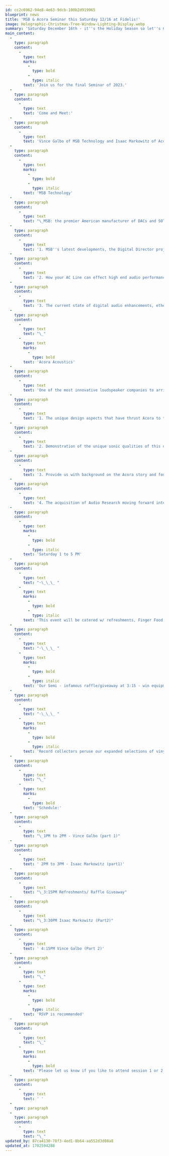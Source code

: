 ```yaml
---
id: cc2c6962-94e8-4e63-9dcb-100b2d919965
blueprint: news
title: 'MSB & Acora Seminar this Saturday 12/16 at Fidelis!'
image: Holographic-Christmas-Tree-Window-Lighting-Display.webp
summary: 'Saturday December 16th - it''s the Holiday Season so let''s Celebrate Music Reproduction!'
main_content:
  -
    type: paragraph
    content:
      -
        type: text
        marks:
          -
            type: bold
          -
            type: italic
        text: 'Join us for the final Seminar of 2023.'
  -
    type: paragraph
    content:
      -
        type: text
        text: 'Come and Meet:'
  -
    type: paragraph
    content:
      -
        type: text
        text: 'Vince Galbo of MSB Technology and Isaac Markowitz of Acora Acoustics'
  -
    type: paragraph
    content:
      -
        type: text
        marks:
          -
            type: bold
          -
            type: italic
        text: 'MSB Technology'
  -
    type: paragraph
    content:
      -
        type: text
        text: "\_MSB: the premier American manufacturer of DACs and SOTA digital solutions. Vince will discuss:"
  -
    type: paragraph
    content:
      -
        type: text
        text: '1. MSB''s latest developments, the Digital Director project.'
  -
    type: paragraph
    content:
      -
        type: text
        text: '2. How your AC Line can effect high end audio performance and steps to optimize the system.'
  -
    type: paragraph
    content:
      -
        type: text
        text: '3. The current state of digital audio enhancements, ethernet filtering, and more.'
  -
    type: paragraph
    content:
      -
        type: text
        text: "\_"
      -
        type: text
        marks:
          -
            type: bold
        text: 'Acora Acoustics'
  -
    type: paragraph
    content:
      -
        type: text
        text: 'One of the most innovative loudspeaker companies to arrive on the scene in the last decade. Isaac will discuss:'
  -
    type: paragraph
    content:
      -
        type: text
        text: '1. The unique design aspects that have thrust Acora to the forefront of the specialty loudspeaker marketplace.'
  -
    type: paragraph
    content:
      -
        type: text
        text: '2. Demonstration of the unique sonic qualities of this design.'
  -
    type: paragraph
    content:
      -
        type: text
        text: '3. Provide us with background on the Acora story and founder Valario Cora.'
  -
    type: paragraph
    content:
      -
        type: text
        text: '4. The acquisition of Audio Research moving forward into 2024.'
  -
    type: paragraph
    content:
      -
        type: text
        marks:
          -
            type: bold
          -
            type: italic
        text: 'Saturday 1 to 5 PM'
  -
    type: paragraph
    content:
      -
        type: text
        text: "·\_\_\_ "
      -
        type: text
        marks:
          -
            type: bold
          -
            type: italic
        text: 'This event will be catered w/ refreshments, Finger Food, and select libations'
  -
    type: paragraph
    content:
      -
        type: text
        text: "·\_\_\_ "
      -
        type: text
        marks:
          -
            type: bold
          -
            type: italic
        text: 'Our Semi - infamous raffle/giveaway at 3:15 - win equipment, accessories and LP''s and CD''s'
  -
    type: paragraph
    content:
      -
        type: text
        text: "·\_\_\_ "
      -
        type: text
        marks:
          -
            type: bold
          -
            type: italic
        text: 'Record collectors peruse our expanded selections of vinyl and CDs'
  -
    type: paragraph
    content:
      -
        type: text
        text: "\_"
      -
        type: text
        marks:
          -
            type: bold
        text: 'Schedule:'
  -
    type: paragraph
    content:
      -
        type: text
        text: "\_1PM to 2PM - Vince Galbo (part 1)"
  -
    type: paragraph
    content:
      -
        type: text
        text: ' 2PM to 3PM - Isaac Markowitz (part1)'
  -
    type: paragraph
    content:
      -
        type: text
        text: "\_3:15PM Refreshments/ Raffle Giveaway"
  -
    type: paragraph
    content:
      -
        type: text
        text: "\_3:30PM Isaac Markowitz (Part2)"
  -
    type: paragraph
    content:
      -
        type: text
        text: ' 4:15PM Vince Galbo (Part 2)'
  -
    type: paragraph
    content:
      -
        type: text
        text: "\_"
      -
        type: text
        marks:
          -
            type: bold
          -
            type: italic
        text: 'RSVP is recommended'
  -
    type: paragraph
    content:
      -
        type: text
        text: "\_"
      -
        type: text
        marks:
          -
            type: bold
        text: 'Please let us know if you like to attend session 1 or 2'
  -
    type: paragraph
    content:
      -
        type: text
        text: ' '
  -
    type: paragraph
  -
    type: paragraph
    content:
      -
        type: text
        text: "\_"
updated_by: 87ca4130-78f3-4ed1-8b64-aa552d3d08a8
updated_at: 1702594288
---
```

